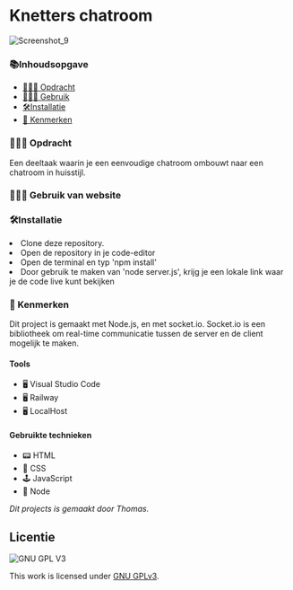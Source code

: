 # Knetters chatroom
![Screenshot_9](https://github.com/Knetters/KnettersChat/assets/60781257/1ff41208-f843-421e-82dc-08e8e825506f)

<h3>📚Inhoudsopgave</h3>
<ul>
<li><a href="#Opdracht"> 👨🏼‍💼 Opdracht</a></li> 
<li><a href="#Gebruik"> 👩🏽‍💻 Gebruik </a></li>  
 <li><a href="#Installatie"> 🛠Installatie </a></li>
<li><a href="#Kenmerken"> 📱 Kenmerken </a></li> 
</ul>

<h3 id="#Opdracht"> 👨🏼‍💼 Opdracht</h3>
Een deeltaak waarin je een eenvoudige chatroom ombouwt naar een chatroom in huisstijl.

        
<h3 id="#Gebruik"> 👩🏽‍💻 Gebruik van website</h3>

<h3 id="Installatie"> 🛠Installatie</h3>
<li>Clone deze repository.</li>
<li>Open de repository in je code-editor</li>
<li>Open de terminal en typ 'npm install'</li>
<li>Door gebruik te maken van 'node server.js', krijg je een lokale link waar je de code live kunt bekijken</li>
        
<h3 id="#Kenmerken"> 📱 Kenmerken</h3>
Dit project is gemaakt met Node.js, en met socket.io. Socket.io is een bibliotheek om real-time communicatie tussen de server en de client mogelijk te maken.

<h4>Tools</h4>
<ul>
        <li> 🖥️ Visual Studio Code</li>
        <li> 🖥️ Railway </li>
        <li> 🖥️ LocalHost </li>
</ul>

<h4>Gebruikte technieken</h4>
<ul>
<li>📟 HTML</li>
        <li>🎨 CSS</li>
        <li>🕹️ JavaScript</li>
        <li>🥜 Node </li>
  </ul>      

_Dit projects is gemaakt door Thomas._

## Licentie

![GNU GPL V3](https://www.gnu.org/graphics/gplv3-127x51.png)

This work is licensed under [GNU GPLv3](./LICENSE).
